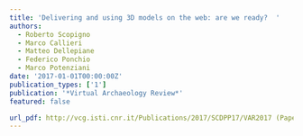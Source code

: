 ```yaml
---
title: 'Delivering and using 3D models on the web: are we ready?  '
authors:
  - Roberto Scopigno
  - Marco Callieri
  - Matteo Dellepiane
  - Federico Ponchio
  - Marco Potenziani
date: '2017-01-01T00:00:00Z'
publication_types: ['1']
publication: '*Virtual Archaeology Review*'
featured: false

url_pdf: http://vcg.isti.cnr.it/Publications/2017/SCDPP17/VAR2017 (Paper) - Delivering and using 3D models on the web - are we ready.pdf
---
```

